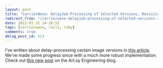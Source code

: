 ```yaml
---
layout: post
title: "CarrierWave: DelayJob-Processing of Selected Versions, Revisited"
redirect_from: "/carrierwave-delayjob-processing-of-selected-versions-revisited/"
date: 2012-01-31 14:26:52
tags: [carrierwave, rails, ruby]
comments: true
dblog_post_id: 313
---
```

I’ve written about delay-processing certain image versions in [this article](https://code.dblock.org/carrierwave-delayjob-processing-of-selected-versions). We’ve made some progress since with a much more robust implementation. Check out [this new post](https://artsy.github.io/blog/2012/01/31/delaying-carrierwave-image-processing/) on the Art.sy Engineering blog.
